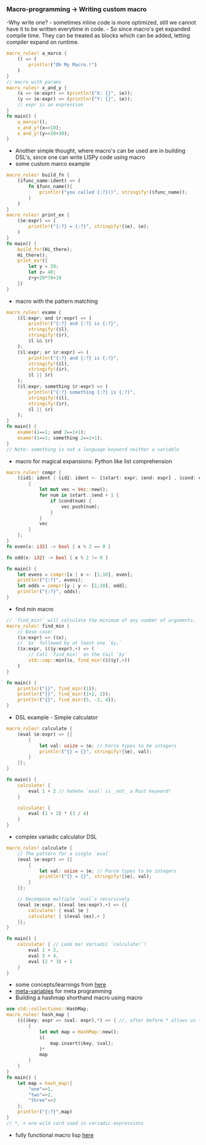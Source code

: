 ### Macro-programming -> Writing custom macro
-Why write one?
    - sometimes inline code is more optimized, still we cannot have it to be written everytime in code.
    - So since macro's get expanded compile time. They can be treated as blocks which can be added, letting compiler expand on runtime.
```rust
macro_rules! a_marco {
    () => (
        println!("Oh My Macro.!")
    )
}
// macro with params
macro_rules! x_and_y {
    (x => $e:expr) => (println!("X: {}", $e));
    (y => $e:expr) => (println!("Y: {}", $e));
    // expr is an expression
}
fn main() {
    a_marco!();
    x_and_y!(x=>10);
    x_and_y!(y=>20+30);
}
```
- Another simple thought, where macro's can be used are in building DSL's, since one can write LISPy code using macro
- some custom marco example
```rust
macro_rules! build_fn {
    ($func_name:ident) => (
        fn $func_name(){
            println!("you called {:?}()", stringify!($func_name));
        }
    )
}
macro_rules! print_ex {
    ($e:expr) => (
        println!("{:?} = {:?}", stringify!($e), $e);
    )
}
fn main() {
    build_fn!(Hi_there);
    Hi_there();
    print_ex!({
        let y = 20;
        let z= 40;
        z+y+20*78+10
    })
}
```  
- macro with the pattern matching
```rust
macro_rules! exame {
    ($l:expr; and $r:expr) => (
        println!("{:?} and {:?} is {:?}",
        stringify!($l),
        stringify!($r),
        $l && $r)
    );
    ($l:expr; or $r:expr) => (
        println!("{:?} and {:?} is {:?}",
        stringify!($l),
        stringify!($r),
        $l || $r)
    );
    ($l:expr; something $r:expr) => (
        println!("{:?} something {:?} is {:?}",
        stringify!($l),
        stringify!($r),
        $l || $r)
    );
}
fn main() {
    exame!(1==1; and 2==1+1);
    exame!(1==1; something 2==1+1);
}
// Note: something is not a language keyword neither a variable
```
- macro for magical expansions: Python like list comprehension
```rust
macro_rules! compr {
    ($id1: ident | $id2: ident <- [$start: expr; $end: expr] , $cond: expr)=>{
        {
            let mut vec = Vec::new();
            for num in $start..$end + 1 {
                if $cond(num) {
                    vec.push(num);
                }
            }
            vec
        }
    };
}
fn even(x: i32) -> bool { x % 2 == 0 }

fn odd(x: i32) -> bool { x % 2 != 0 }

fn main() {
    let evens = compr![x | x <- [1;10], even];
    println!("{:?}", evens);
    let odds = compr![y | y <- [1;10], odd];
    println!("{:?}", odds);
}
```
- find min macro
```rust
// `find_min!` will calculate the minimum of any number of arguments.
macro_rules! find_min {
    // Base case:
    ($x:expr) => ($x);
    // `$x` followed by at least one `$y,`
    ($x:expr, $($y:expr),+) => (
        // Call `find_min!` on the tail `$y`
        std::cmp::min($x, find_min!($($y),+))
    )
}

fn main() {
    println!("{}", find_min!(1));
    println!("{}", find_min!(1+2, 2));
    println!("{}", find_min!(5, -2, 4));
}
```
- DSL example - Simple calculator
```rust
macro_rules! calculate {
    (eval $e:expr) => {{
        {
            let val: usize = $e; // Force types to be integers
            println!("{} = {}", stringify!{$e}, val);
        }
    }};
}

fn main() {
    calculate! {
        eval 1 + 2 // hehehe `eval` is _not_ a Rust keyword!
    }

    calculate! {
        eval (1 + 2) * (3 / 4)
    }
}
```
- complex variadic calculator DSL
```rust
macro_rules! calculate {
    // The pattern for a single `eval`
    (eval $e:expr) => {{
        {
            let val: usize = $e; // Force types to be integers
            println!("{} = {}", stringify!{$e}, val);
        }
    }};

    // Decompose multiple `eval`s recursively
    (eval $e:expr, $(eval $es:expr),+) => {{
        calculate! { eval $e }
        calculate! { $(eval $es),+ }
    }};
}

fn main() {
    calculate! { // Look ma! Variadic `calculate!`!
        eval 1 + 2,
        eval 3 + 4,
        eval (2 * 3) + 1
    }
}
```
- some concepts/learnings from [here](https://stackoverflow.com/questions/40593165/unable-to-use-self-in-macro-because-the-macro-expansion-ignores-token-self)
- [meta-variables](https://doc.rust-lang.org/reference/macros-by-example.html#metavariables) for meta programming
- Building a hashmap shorthand macro using macro
```rust
use std::collections::HashMap;
macro_rules! hash_map {
    ($($key: expr => $val: expr),*) => { //, after before * allows us to put , in usage between values
        {
            let mut map = HashMap::new();
            $(
                map.insert($key, $val);
            )*
            map
        }
    }
}
fn main() {
    let map = hash_map!{
        "one"=>1,
        "two"=>2,
        "three"=>3
    };
    println!("{:?}",map)
}
// *, + are wild card used in variadic expressions
```
- fully functional macro lisp [here](https://github.com/anvaypatil/macro-lisp) 